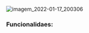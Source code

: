 <div aling="center">

![imagem_2022-01-17_200306](https://user-images.githubusercontent.com/72527935/149845869-daa2ddd4-2923-4a7b-bde1-76892ec2a34f.png)

</div>

### Funcionalidaes:
